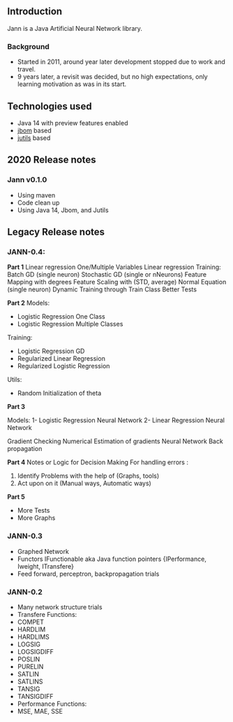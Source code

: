## Introduction
Jann is a Java Artificial Neural Network library. 

### Background
* Started in 2011, around year later development stopped due to work and travel.
* 9 years later, a revisit was decided, but no high expectations, only learning motivation as was in its start. 

## Technologies used
* Java 14 with preview features enabled
* [jbom](https://github.com/memoria-io/jbom) based
* [jutils](https://github.com/memoria-io/jutils) based

## 2020 Release notes
### Jann v0.1.0
* Using maven
* Code clean up
* Using Java 14, Jbom, and Jutils

## Legacy Release notes
### JANN-0.4:
**Part 1**
Linear regression One/Multiple Variables
Linear regression Training:
Batch GD (single neuron)
Stochastic GD (single or nNeurons)
Feature Mapping with degrees
Feature Scaling with (STD, average)
Normal Equation (single neuron)
Dynamic Training through Train Class
Better Tests

**Part 2**
Models:

* Logistic Regression One Class
* Logistic Regression Multiple Classes

Training:

* Logistic Regression GD
* Regularized Linear Regression
* Regularized Logistic Regression

Utils:

* Random Initialization of theta

**Part 3**

Models:
1- Logistic Regression Neural Network
2- Linear Regression Neural Network

Gradient Checking
Numerical Estimation of gradients
Neural Network Back propagation

**Part 4**
Notes or Logic for Decision Making For handling errors :

1. Identify Problems with the help of (Graphs, tools)
2. Act upon on it (Manual ways, Automatic ways)

**Part 5**

* More Tests 
* More Graphs

### JANN-0.3
* Graphed Network
* Functors IFunctionable aka Java function pointers {IPerformance, Iweight, ITransfere}
* Feed forward, perceptron, backpropagation trials

### JANN-0.2

* Many network structure trials
* Transfere Functions:
* COMPET
* HARDLIM
* HARDLIMS
* LOGSIG
* LOGSIGDIFF
* POSLIN
* PURELIN
* SATLIN
* SATLINS
* TANSIG
* TANSIGDIFF
* Performance Functions:
* MSE, MAE, SSE
